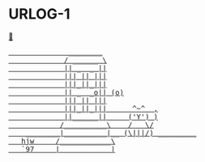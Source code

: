 # URLOG-1

[🚪](https://www.my90stv.com/)

<!--
git add . && git commit -m URLOG && git pull --rebase && git push

mblog create
(gå helt ut av Code for å publisere)
-->

<a href="https://www.my90stv.com/">
<pre>
              ________
             / ______ \
             || _  _ ||
             ||| || |||
             |||_||_|||
             || _  _o|| (o)
             ||| || |||
             |||_||_|||      ^~^  ,
             ||______||     ('Y') )
            /__________\    /   \/
    ________|__________|__ (\|||/) _________
   hjw     /____________\
   `97     |____________|
</pre>
</a>

